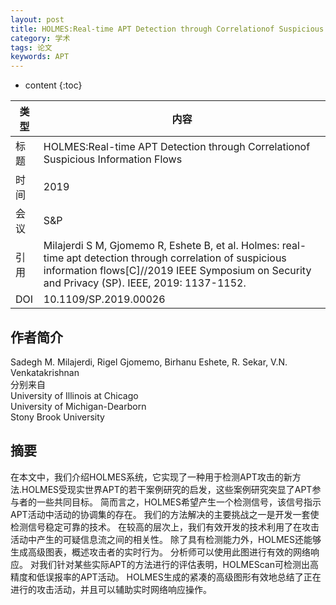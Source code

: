 ```yaml
---
layout: post
title: HOLMES:Real-time APT Detection through Correlationof Suspicious Information Flows
category: 学术
tags: 论文
keywords: APT
---
```

* content
{:toc}



类型  |内容  
-- |--  
标题 |HOLMES:Real-time APT Detection through Correlationof Suspicious Information Flows
时间 |2019
会议 |S&P
引用 |Milajerdi S M, Gjomemo R, Eshete B, et al. Holmes: real-time apt detection through correlation of suspicious information flows[C]//2019 IEEE Symposium on Security and Privacy (SP). IEEE, 2019: 1137-1152.
DOI|10.1109/SP.2019.00026
## 作者简介
Sadegh M. Milajerdi, Rigel Gjomemo, Birhanu Eshete, R. Sekar, V.N. Venkatakrishnan  
分别来自  
University of Illinois at Chicago  
University of Michigan-Dearborn  
Stony Brook University  
## 摘要

在本文中，我们介绍HOLMES系统，它实现了一种用于检测APT攻击的新方法.HOLMES受现实世界APT的若干案例研究的启发，这些案例研究突显了APT参与者的一些共同目标。 简而言之，HOLMES希望产生一个检测信号，该信号指示APT活动中活动的协调集的存在。 我们的方法解决的主要挑战之一是开发一套使检测信号稳定可靠的技术。 在较高的层次上，我们有效开发的技术利用了在攻击活动中产生的可疑信息流之间的相关性。 除了具有检测能力外，HOLMES还能够生成高级图表，概述攻击者的实时行为。 分析师可以使用此图进行有效的网络响应。 对我们针对某些实际APT的方法进行的评估表明，HOLMEScan可检测出高精度和低误报率的APT活动。 HOLMES生成的紧凑的高级图形有效地总结了正在进行的攻击活动，并且可以辅助实时网络响应操作。